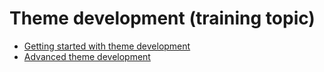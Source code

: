 # Theme development (training topic)



- [Getting started with theme development](GettingStartedWithThemeDevelopment)
- [Advanced theme development](AdvancedThemeDevelopment)